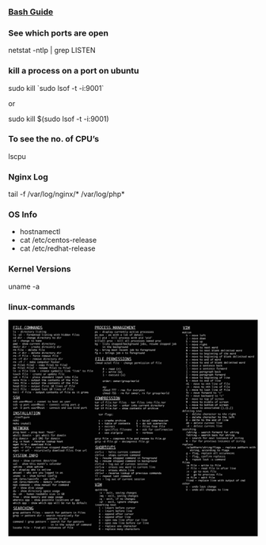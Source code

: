 ### [Bash Guide](https://github.com/Idnan/bash-guide)

### See which ports are open
netstat -ntlp | grep LISTEN

### kill a process on a port on ubuntu
sudo kill \`sudo lsof -t -i:9001\`

or

sudo kill $(sudo lsof -t -i:9001)

### To see the no. of CPU’s
lscpu

### Nginx Log
tail -f /var/log/nginx/* /var/log/php*

### OS Info
+ hostnamectl
+ cat /etc/centos-release
+ cat /etc/redhat-release

### Kernel Versions
uname -a

### linux-commands
![1](linux-commands.png)
